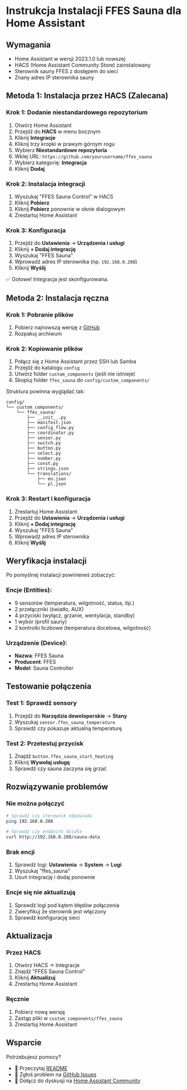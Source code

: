 # Instrukcja Instalacji FFES Sauna dla Home Assistant

## Wymagania

- Home Assistant w wersji 2023.1.0 lub nowszej
- HACS (Home Assistant Community Store) zainstalowany
- Sterownik sauny FFES z dostępem do sieci
- Znany adres IP sterownika sauny

## Metoda 1: Instalacja przez HACS (Zalecana)

### Krok 1: Dodanie niestandardowego repozytorium

1. Otwórz Home Assistant
2. Przejdź do **HACS** w menu bocznym
3. Kliknij **Integracje**
4. Kliknij trzy kropki w prawym górnym rogu
5. Wybierz **Niestandardowe repozytoria**
6. Wklej URL: `https://github.com/yourusername/ffes_sauna`
7. Wybierz kategorię: **Integracja**
8. Kliknij **Dodaj**

### Krok 2: Instalacja integracji

1. Wyszukaj "FFES Sauna Control" w HACS
2. Kliknij **Pobierz**
3. Kliknij **Pobierz** ponownie w oknie dialogowym
4. Zrestartuj Home Assistant

### Krok 3: Konfiguracja

1. Przejdź do **Ustawienia** → **Urządzenia i usługi**
2. Kliknij **+ Dodaj integrację**
3. Wyszukaj "FFES Sauna"
4. Wprowadź adres IP sterownika (np. `192.168.0.208`)
5. Kliknij **Wyślij**

✅ Gotowe! Integracja jest skonfigurowana.

## Metoda 2: Instalacja ręczna

### Krok 1: Pobranie plików

1. Pobierz najnowszą wersję z [GitHub](https://github.com/yourusername/ffes_sauna/releases)
2. Rozpakuj archiwum

### Krok 2: Kopiowanie plików

1. Połącz się z Home Assistant przez SSH lub Samba
2. Przejdź do katalogu `config`
3. Utwórz folder `custom_components` (jeśli nie istnieje)
4. Skopiuj folder `ffes_sauna` do `config/custom_components/`

Struktura powinna wyglądać tak:
```
config/
└── custom_components/
    └── ffes_sauna/
        ├── __init__.py
        ├── manifest.json
        ├── config_flow.py
        ├── coordinator.py
        ├── sensor.py
        ├── switch.py
        ├── button.py
        ├── select.py
        ├── number.py
        ├── const.py
        ├── strings.json
        └── translations/
            ├── en.json
            └── pl.json
```

### Krok 3: Restart i konfiguracja

1. Zrestartuj Home Assistant
2. Przejdź do **Ustawienia** → **Urządzenia i usługi**
3. Kliknij **+ Dodaj integrację**
4. Wyszukaj "FFES Sauna"
5. Wprowadź adres IP sterownika
6. Kliknij **Wyślij**

## Weryfikacja instalacji

Po pomyślnej instalacji powinieneś zobaczyć:

### Encje (Entities):
- 9 sensorów (temperatura, wilgotność, status, itp.)
- 2 przełączniki (światło, AUX)
- 4 przyciski (wyłącz, grzanie, wentylacja, standby)
- 1 wybór (profil sauny)
- 2 kontrolki liczbowe (temperatura docelowa, wilgotność)

### Urządzenie (Device):
- **Nazwa**: FFES Sauna
- **Producent**: FFES
- **Model**: Sauna Controller

## Testowanie połączenia

### Test 1: Sprawdź sensory
1. Przejdź do **Narzędzia deweloperskie** → **Stany**
2. Wyszukaj `sensor.ffes_sauna_temperature`
3. Sprawdź czy pokazuje aktualną temperaturę

### Test 2: Przetestuj przycisk
1. Znajdź `button.ffes_sauna_start_heating`
2. Kliknij **Wywołaj usługę**
3. Sprawdź czy sauna zaczyna się grzać

## Rozwiązywanie problemów

### Nie można połączyć
```bash
# Sprawdź czy sterownik odpowiada
ping 192.168.0.208

# Sprawdź czy endpoint działa
curl http://192.168.0.208/sauna-data
```

### Brak encji
1. Sprawdź logi: **Ustawienia** → **System** → **Logi**
2. Wyszukaj "ffes_sauna"
3. Usuń integrację i dodaj ponownie

### Encje się nie aktualizują
1. Sprawdź logi pod kątem błędów połączenia
2. Zweryfikuj że sterownik jest włączony
3. Sprawdź konfigurację sieci

## Aktualizacja

### Przez HACS
1. Otwórz HACS → Integracje
2. Znajdź "FFES Sauna Control"
3. Kliknij **Aktualizuj**
4. Zrestartuj Home Assistant

### Ręcznie
1. Pobierz nową wersję
2. Zastąp pliki w `custom_components/ffes_sauna`
3. Zrestartuj Home Assistant

## Wsparcie

Potrzebujesz pomocy?
- 📖 Przeczytaj [README](README.md)
- 🐛 Zgłoś problem na [GitHub Issues](https://github.com/yourusername/ffes_sauna/issues)
- 💬 Dołącz do dyskusji na [Home Assistant Community](https://community.home-assistant.io/)
